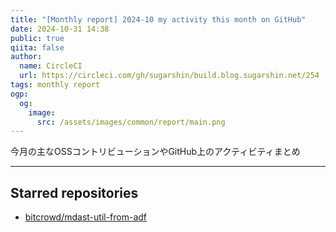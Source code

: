 ```yaml
---
title: "[Monthly report] 2024-10 my activity this month on GitHub"
date: 2024-10-31 14:38
public: true
qiita: false
author:
  name: CircleCI
  url: https://circleci.com/gh/sugarshin/build.blog.sugarshin.net/254
tags: monthly report
ogp:
  og:
    image:
      src: /assets/images/common/report/main.png
---
```


今月の主なOSSコントリビューションやGitHub上のアクティビティまとめ

***

## Starred repositories

- [bitcrowd/mdast-util-from-adf](https://github.com/bitcrowd/mdast-util-from-adf)
